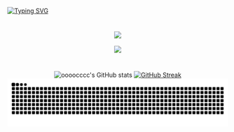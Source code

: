 <a href="https://git.io/typing-svg"><img src="https://readme-typing-svg.demolab.com?font=Fira+Code&pause=500&center=%E9%8C%AF%E8%AA%A4%E7%9A%84&vCenter=%E9%8C%AF%E8%AA%A4%E7%9A%84&repeat=%E7%9C%9F%E7%9A%84&random=%E9%8C%AF%E8%AA%A4%E7%9A%84&width=435&lines=Hi+there+...;%CE%93%CE%B5%CE%B9%CE%AC+%CF%83%CE%BF%CF%85+..." alt="Typing SVG" /></a>
<h1 align="center">  </h1>

<p align="center">
  <img src="https://media.giphy.com/media/WCzGme5RtmUM7Fhl9f/giphy.gif" width="35"><a href="https://git.io/typing-svg">
</p>

<p align="center">
  <a href="https://skillicons.dev">
    <img src="https://skillicons.dev/icons?i=git,gtk,obsidian,kubernetes,docker,redis,vim,mastodon" />
  </a>
</p>
<h1 align="center">  </h1>

<div align="center">  
   <img height="170px" alt="oooocccc's GitHub stats" src="https://github-readme-stats.vercel.app/api?username=oooocccc&show_icons=true&theme=radical" />  
   <a href="https://git.io/streak-stats">  
      <img height="170px" alt="GitHub Streak" src="https://streak-stats.demolab.com/?user=oooocccc&theme=radical" />  
   </a>  
</div>

<div align="center">  
  <picture>  
    <source media="(prefers-color-scheme: dark)" srcset="https://raw.githubusercontent.com/oooocccc/oooocccc/output/github-contribution-grid-snake-dark.svg">  
    <source media="(prefers-color-scheme: light)" srcset="https://raw.githubusercontent.com/oooocccc/oooocccc/output/github-contribution-grid-snake.svg">  
    <img alt="github contribution grid snake animation" src="https://raw.githubusercontent.com/oooocccc/oooocccc/output/github-contribution-grid-snake.svg">  
  </picture>  
</div>

<!--
<div align="center">  
    <a href="https://github.com/anuraghazra/github-readme-stats">  
        <img alt="oooocccc's Top Languages" src="https://github-readme-stats-three-amber-18.vercel.app/api/top-langs/?username=oooocccc&langs_count=5&layout=compact&theme=react&hide_border=true&bg_color=1F222E&title_color=F85D7F&icon_color=F8D866&" height="196px"/>  
    </a>  
</div>
-->
